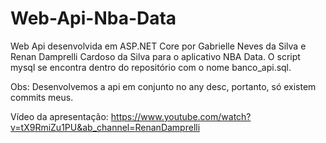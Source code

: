 # Web-Api-Nba-Data

Web Api desenvolvida em ASP.NET Core por Gabrielle Neves da Silva e Renan Damprelli Cardoso da Silva para o aplicativo NBA Data. O script mysql se encontra dentro do repositório com o nome banco_api.sql.

Obs: Desenvolvemos a api em conjunto no any desc, portanto, só existem commits meus.

Vídeo da apresentação: https://www.youtube.com/watch?v=tX9RmiZu1PU&ab_channel=RenanDamprelli
